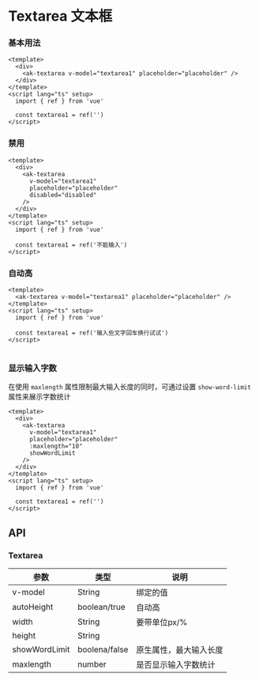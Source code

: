 <!-- Created by 337547038 on 2021/6/16 0016. -->

# Textarea 文本框

### 基本用法

```vue demo
<template>
  <div>
    <ak-textarea v-model="textarea1" placeholder="placeholder" />
  </div>
</template>
<script lang="ts" setup>
  import { ref } from 'vue'

  const textarea1 = ref('')
</script>

```

### 禁用

```vue demo
<template>
  <div>
    <ak-textarea
      v-model="textarea1"
      placeholder="placeholder"
      disabled="disabled"
    />
  </div>
</template>
<script lang="ts" setup>
  import { ref } from 'vue'

  const textarea1 = ref('不能输入')
</script>

```

### 自动高

```vue demo
<template>
  <ak-textarea v-model="textarea1" placeholder="placeholder" />
</template>
<script lang="ts" setup>
  import { ref } from 'vue'

  const textarea1 = ref('输入些文字回车换行试试')
</script>


```

### 显示输入字数
在使用 `maxlength` 属性限制最大输入长度的同时，可通过设置 `show-word-limit` 属性来展示字数统计
```vue demo
<template>
  <div>
    <ak-textarea
      v-model="textarea1"
      placeholder="placeholder"
      :maxlength="10"
      showWordLimit
    />
  </div>
</template>
<script lang="ts" setup>
  import { ref } from 'vue'

  const textarea1 = ref('')
</script>

```

## API

### Textarea

| 参数            | 类型            |说明|
|---------------|---------------|--------|
| v-model       | String        |绑定的值|
| autoHeight    | boolean/true  |自动高|
| width         | String        |要带单位px/%|
| height        | String        ||
| showWordLimit | boolena/false |原生属性，最大输入长度|
| maxlength     | number        |是否显示输入字数统计|
